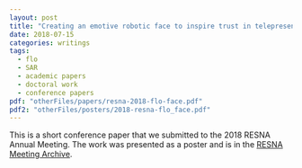 ```yaml
---
layout: post
title: "Creating an emotive robotic face to inspire trust in telepresence and autonomous rehabilitation activities"
date: 2018-07-15
categories: writings
tags:
  - flo
  - SAR
  - academic papers
  - doctoral work
  - conference papers
pdf: "otherFiles/papers/resna-2018-flo-face.pdf"
pdf2: "otherFiles/posters/2018-resna-flo_face.pdf"
---
```


This is a short conference paper that we submitted to the 2018 RESNA Annual Meeting.
The work was presented as a poster and is in the [RESNA Meeting Archive](https://www.resna.org/sites/default/files/conference/2018/emerging_technology/Kina.html).
